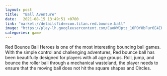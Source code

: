 ```yaml
---
layout: post
title:  "Ball Aventure"
date:   2021-08-15 13:49:51 +0700
link: "market://details?id==com.titan.red.bounce.ball"
image: "https://play-lh.googleusercontent.com/CaoKWJptz_16PDY8bFur6E4IFQUH1j-1IV5eRKohyMvAsHhD0UjI8Sa7rjC2Qt0KoQ=w1440-h620-rw"
categories: game
---
```


Red Bounce Ball Heroes is one of the most interesting bouncing ball games. With the simple control and challenging adventures, Red bounce ball has been beautifully designed for players with all age groups.
Roll, jump, and bounce the roller ball through a mechanical wasteland, the player needs to ensure that the moving ball does not hit the square
shapes and Circles.
